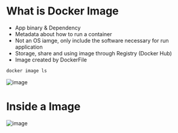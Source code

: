 # What is Docker Image
- App binary & Dependency
- Metadata about how to run a container
- Not an OS iamge, only include the software necessary for run application
- Storage, share and using image through Registry (Docker Hub)
- Image created by DockerFile

```bash
docker image ls
```

![image](https://github.com/lcaohoanq/Docker-Issues/assets/136492579/2d70c5a8-6918-4201-8dba-f496e8a1e735)

# Inside a Image

![image](https://github.com/lcaohoanq/Docker-Issues/assets/136492579/fde013fd-647e-4c6f-b31f-963ba6a61abc)
